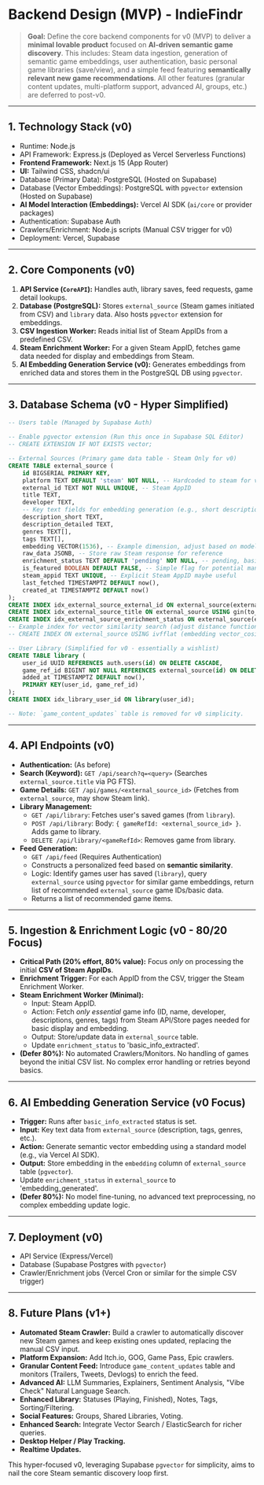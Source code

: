 # Backend Design (MVP) - IndieFindr

> **Goal:** Define the core backend components for v0 (MVP) to deliver a **minimal lovable product** focused on **AI-driven semantic game discovery**. This includes: Steam data ingestion, generation of semantic game embeddings, user authentication, basic personal game libraries (save/view), and a simple feed featuring **semantically relevant new game recommendations**. All other features (granular content updates, multi-platform support, advanced AI, groups, etc.) are deferred to post-v0.

---

## 1. Technology Stack (v0)

*   Runtime: Node.js
*   API Framework: Express.js (Deployed as Vercel Serverless Functions)
*   **Frontend Framework:** Next.js 15 (App Router)
*   **UI:** Tailwind CSS, shadcn/ui
*   Database (Primary Data): PostgreSQL (Hosted on Supabase)
*   Database (Vector Embeddings): PostgreSQL with `pgvector` extension (Hosted on Supabase)
*   **AI Model Interaction (Embeddings):** Vercel AI SDK (`ai/core` or provider packages)
*   Authentication: Supabase Auth
*   Crawlers/Enrichment: Node.js scripts (Manual CSV trigger for v0)
*   Deployment: Vercel, Supabase

---

## 2. Core Components (v0)

1.  **API Service (`CoreAPI`):** Handles auth, library saves, feed requests, game detail lookups.
2.  **Database (PostgreSQL):** Stores `external_source` (Steam games initiated from CSV) and `library` data. Also hosts `pgvector` extension for embeddings.
3.  **CSV Ingestion Worker:** Reads initial list of Steam AppIDs from a predefined CSV.
4.  **Steam Enrichment Worker:** For a given Steam AppID, fetches game data needed for display and embeddings from Steam.
5.  **AI Embedding Generation Service (v0):** Generates embeddings from enriched data and stores them in the PostgreSQL DB using `pgvector`.

---

## 3. Database Schema (v0 - Hyper Simplified)

```sql
-- Users table (Managed by Supabase Auth)

-- Enable pgvector extension (Run this once in Supabase SQL Editor)
-- CREATE EXTENSION IF NOT EXISTS vector;

-- External Sources (Primary game data table - Steam Only for v0)
CREATE TABLE external_source (
    id BIGSERIAL PRIMARY KEY,
    platform TEXT DEFAULT 'steam' NOT NULL, -- Hardcoded to steam for v0
    external_id TEXT NOT NULL UNIQUE, -- Steam AppID
    title TEXT,
    developer TEXT,
    -- Key text fields for embedding generation (e.g., short description, detailed description, genres, tags from Steam)
    description_short TEXT,
    description_detailed TEXT,
    genres TEXT[],
    tags TEXT[],
    embedding VECTOR(1536), -- Example dimension, adjust based on model (e.g., text-embedding-3-small is 1536)
    raw_data JSONB, -- Store raw Steam response for reference
    enrichment_status TEXT DEFAULT 'pending' NOT NULL, -- pending, basic_info_extracted, embedding_generated, embedding_failed
    is_featured BOOLEAN DEFAULT FALSE, -- Simple flag for potential manual boosting
    steam_appid TEXT UNIQUE, -- Explicit Steam AppID maybe useful
    last_fetched TIMESTAMPTZ DEFAULT now(),
    created_at TIMESTAMPTZ DEFAULT now()
);
CREATE INDEX idx_external_source_external_id ON external_source(external_id);
CREATE INDEX idx_external_source_title ON external_source USING gin(to_tsvector('english', title));
CREATE INDEX idx_external_source_enrichment_status ON external_source(enrichment_status);
-- Example index for vector similarity search (adjust distance function as needed)
-- CREATE INDEX ON external_source USING ivfflat (embedding vector_cosine_ops) WITH (lists = 100); -- Or use HNSW for Supabase >= 1.6

-- User Library (Simplified for v0 - essentially a wishlist)
CREATE TABLE library (
    user_id UUID REFERENCES auth.users(id) ON DELETE CASCADE,
    game_ref_id BIGINT NOT NULL REFERENCES external_source(id) ON DELETE CASCADE,
    added_at TIMESTAMPTZ DEFAULT now(),
    PRIMARY KEY(user_id, game_ref_id)
);
CREATE INDEX idx_library_user_id ON library(user_id);

-- Note: `game_content_updates` table is removed for v0 simplicity.
```

---

## 4. API Endpoints (v0)

*   **Authentication:** (As before)
*   **Search (Keyword):** `GET /api/search?q=<query>` (Searches `external_source.title` via PG FTS).
*   **Game Details:** `GET /api/games/<external_source_id>` (Fetches from `external_source`, may show Steam link).
*   **Library Management:**
    *   `GET /api/library`: Fetches user's saved games (from `library`).
    *   `POST /api/library`: Body: `{ gameRefId: <external_source_id> }`. Adds game to library.
    *   `DELETE /api/library/<gameRefId>`: Removes game from library.
*   **Feed Generation:**
    *   `GET /api/feed` (Requires Authentication)
    *   Constructs a personalized feed based on **semantic similarity**.
    *   Logic: Identify games user has saved (`library`), query `external_source` using `pgvector` for similar game embeddings, return list of recommended `external_source` game IDs/basic data.
    *   Returns a list of recommended game items.

---

## 5. Ingestion & Enrichment Logic (v0 - 80/20 Focus)

*   **Critical Path (20% effort, 80% value):** Focus *only* on processing the initial **CSV of Steam AppIDs**.
*   **Enrichment Trigger:** For each AppID from the CSV, trigger the Steam Enrichment Worker.
*   **Steam Enrichment Worker (Minimal):**
    *   Input: Steam AppID.
    *   Action: Fetch *only essential* game info (ID, name, developer, descriptions, genres, tags) from Steam API/Store pages needed for basic display and embedding.
    *   Output: Store/update data in `external_source` table.
    *   Update `enrichment_status` to 'basic_info_extracted'.
*   **(Defer 80%):** No automated Crawlers/Monitors. No handling of games beyond the initial CSV list. No complex error handling or retries beyond basics.

---

## 6. AI Embedding Generation Service (v0 Focus)

*   **Trigger:** Runs after `basic_info_extracted` status is set.
*   **Input:** Key text data from `external_source` (description, tags, genres, etc.).
*   **Action:** Generate semantic vector embedding using a standard model (e.g., via Vercel AI SDK).
*   **Output:** Store embedding in the `embedding` column of `external_source` table (`pgvector`).
*   Update `enrichment_status` in `external_source` to 'embedding_generated'.
*   **(Defer 80%):** No model fine-tuning, no advanced text preprocessing, no complex embedding update logic.

---

## 7. Deployment (v0)

*   API Service (Express/Vercel)
*   Database (Supabase Postgres with `pgvector`)
*   Crawler/Enrichment jobs (Vercel Cron or similar for the simple CSV trigger)

---

## 8. Future Plans (v1+)

*   **Automated Steam Crawler:** Build a crawler to automatically discover new Steam games and keep existing ones updated, replacing the manual CSV input.
*   **Platform Expansion:** Add Itch.io, GOG, Game Pass, Epic crawlers.
*   **Granular Content Feed:** Introduce `game_content_updates` table and monitors (Trailers, Tweets, Devlogs) to enrich the feed.
*   **Advanced AI:** LLM Summaries, Explainers, Sentiment Analysis, "Vibe Check" Natural Language Search.
*   **Enhanced Library:** Statuses (Playing, Finished), Notes, Tags, Sorting/Filtering.
*   **Social Features:** Groups, Shared Libraries, Voting.
*   **Enhanced Search:** Integrate Vector Search / ElasticSearch for richer queries.
*   **Desktop Helper / Play Tracking.**
*   **Realtime Updates.**

This hyper-focused v0, leveraging Supabase `pgvector` for simplicity, aims to nail the core Steam semantic discovery loop first.